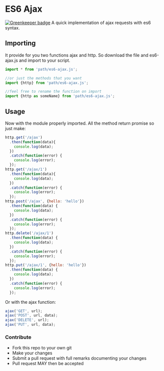 # ES6 Ajax

[![Greenkeeper badge](https://badges.greenkeeper.io/thiamsantos/es6-ajax.svg)](https://greenkeeper.io/)
A quick implementation of ajax requests with es6 syntax.

## Importing

It provide for you two functions ajax and http. So download the file and es6-ajax.js and import to your script.
```JavaScript
import * from 'path/es6-ajax.js';

//or just the methods that you want
import {http} from 'path/es6-ajax.js';

//feel free to rename the function on import
import {http as someName} from 'path/es6-ajax.js';
```

## Usage
Now with the module properly imported. All the method return promise so just make:
```JavaScript
http.get('/ajax')
  .then(function(data){
    console.log(data);
  })
  .catch(function(error) {
    console.log(error);
  });
http.get('/ajax/1')
  .then(function(data){
    console.log(data);
  })
  .catch(function(error) {
    console.log(error);
  });
http.post('/ajax', {hello: 'hello'})
  .then(function(data) {
    console.log(data);
  })
  .catch(function(error) {
    console.log(error);
  });
http.delete('/ajax/1')
  .then(function(data) {
    console.log(data);
  })
  .catch(function(error) {
    console.log(error);
  });
http.put('/ajax/1', {hello: 'hello'})
  .then(function(data) {
    console.log(data);
  })
  .catch(function(error) {
    console.log(error);
  });
```
Or with the ajax function:
```JavaScript
ajax('GET', url);
ajax('POST', url, data);
ajax('DELETE', url);
ajax('PUT', url, data);
```

### Contribute

* Fork this repo to your own git
* Make your changes
* Submit a pull request with full remarks documenting your changes
* Pull request MAY then be accepted

<!-- ## License
[ISC License](https://github.com/thiamsantos/sassgrid/blob/master/LICENSE.md) © [Thiago Santos](https://github.com/thiamsantos) -->
